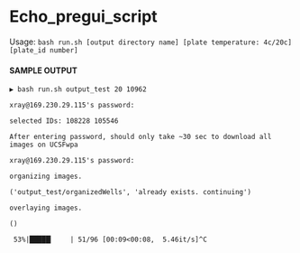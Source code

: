 # Echo_pregui_script 
Usage: `bash run.sh [output directory name] [plate temperature: 4c/20c] [plate_id number] `

#### SAMPLE OUTPUT

`▶ bash run.sh output_test 20 10962`

`xray@169.230.29.115's password: `

`selected IDs: 108228 105546`

`After entering password, should only take ~30 sec to download all images on UCSFwpa`

`xray@169.230.29.115's password: `



`organizing images.`

`('output_test/organizedWells', 'already exists. continuing')`

`overlaying images.`

`()`

` 53%|█████▎    | 51/96 [00:09<00:08,  5.46it/s]^C`




